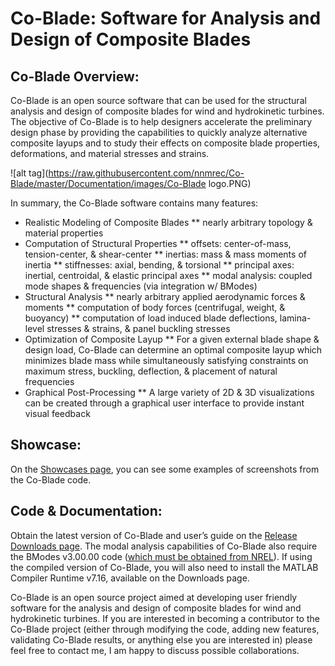 # Co-Blade: Software for Analysis and Design of Composite Blades

## Co-Blade Overview:

Co-Blade is an open source software that can be used for the structural analysis and design of composite blades for wind and hydrokinetic turbines. The objective of Co-Blade is to help designers accelerate the preliminary design phase by providing the capabilities to quickly analyze alternative composite layups and to study their effects on composite blade properties, deformations, and material stresses and strains.

![alt tag](https://raw.githubusercontent.com/nnmrec/Co-Blade/master/Documentation/images/Co-Blade logo.PNG)

In summary, the Co-Blade software contains many features:

* Realistic Modeling of Composite Blades
  ** nearly arbitrary topology & material properties
* Computation of Structural Properties
  ** offsets: center-of-mass, tension-center, & shear-center
  ** inertias: mass & mass moments of inertia
  ** stiffnesses: axial, bending, & torsional
  ** principal axes: inertial, centroidal, & elastic principal axes
  ** modal analysis: coupled mode shapes & frequencies (via integration w/ BModes)
* Structural Analysis
  ** nearly arbitrary applied aerodynamic forces & moments
  ** computation of body forces (centrifugal, weight, & buoyancy)
  ** computation of load induced blade deflections, lamina-level stresses & strains, & panel buckling stresses
* Optimization of Composite Layup
  ** For a given external blade shape & design load, Co-Blade can determine an optimal composite layup which minimizes blade mass while simultaneously satisfying constraints on maximum stress, buckling, deflection, & placement of natural frequencies
* Graphical Post-Processing
  ** A large variety of 2D & 3D visualizations can be created through a graphical user interface to provide instant visual feedback

## Showcase:

On the [Showcases page](https://github.com/nnmrec/Co-Blade/blob/master/Documentation/2_Showcases.md), you can see some examples of screenshots from the Co-Blade code.


## Code & Documentation:

Obtain the latest version of Co-Blade and user’s guide on the [Release Downloads page](https://github.com/nnmrec/Co-Blade/releases). The modal analysis capabilities of Co-Blade also require the BModes v3.00.00 code ([which must be obtained from NREL](https://nwtc.nrel.gov/BModes)). If using the compiled version of Co-Blade, you will also need to install the MATLAB Compiler Runtime v7.16, available on the Downloads page. 

Co-Blade is an open source project aimed at developing user friendly software for the analysis and design of composite blades for wind and hydrokinetic turbines. If you are interested in becoming a contributor to the Co-Blade project (either through modifying the code, adding new features, validating Co-Blade results, or anything else you are interested in) please feel free to contact me, I am happy to discuss possible collaborations.
